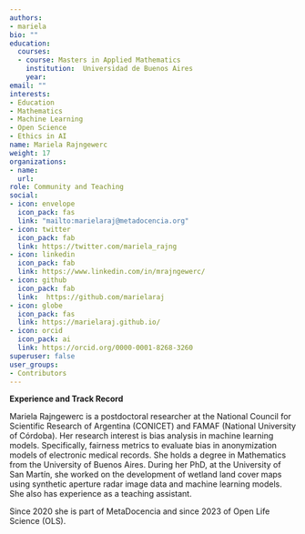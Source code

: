 ```yaml
---
authors:
- mariela
bio: ""
education:
  courses:
  - course: Masters in Applied Mathematics
    institution:  Universidad de Buenos Aires
    year: 
email: ""
interests:
- Education
- Mathematics
- Machine Learning
- Open Science
- Ethics in AI
name: Mariela Rajngewerc
weight: 17
organizations:
- name: 
  url: 
role: Community and Teaching
social:
- icon: envelope
  icon_pack: fas
  link: "mailto:marielaraj@metadocencia.org"
- icon: twitter
  icon_pack: fab
  link: https://twitter.com/mariela_rajng
- icon: linkedin
  icon_pack: fab
  link: https://www.linkedin.com/in/mrajngewerc/
- icon: github
  icon_pack: fab
  link:  https://github.com/marielaraj
- icon: globe
  icon_pack: fas
  link: https://marielaraj.github.io/
- icon: orcid
  icon_pack: ai
  link: https://orcid.org/0000-0001-8268-3260
superuser: false
user_groups:
- Contributors
---
```

**Experience and Track Record**

Mariela Rajngewerc is a postdoctoral researcher at the National Council for Scientific Research of Argentina (CONICET) and FAMAF (National University of Córdoba). 
Her research interest is bias analysis in machine learning models. Specifically, fairness metrics to evaluate bias in anonymization models of electronic medical records. 
She holds a degree in Mathematics from the University of Buenos Aires. During her PhD, at the University of San Martín, she worked on the development of wetland land cover maps using synthetic aperture radar image data and machine learning models. She also has experience as a teaching assistant. 

Since 2020 she is part of MetaDocencia and since 2023 of Open Life Science (OLS).


